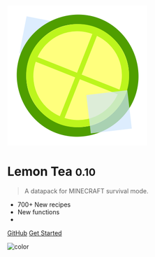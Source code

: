 <!-- _coverpage.md -->

![logo](mc_icon/image/lemon%20tea_320.png)

# Lemon Tea <small>0.10</small>

> A datapack for MINECRAFT survival mode.

- 700+ New recipes
- New functions
- 

[GitHub](https://github.com/seesee777/LemonTea_Manual/tree/docsify)
[Get Started](README.md)

<!-- 背景图片 -->

<!-- ![](mc_icon/image/lemon tea_320.png) -->

<!-- 背景色 -->

![color](#f8c4d4)